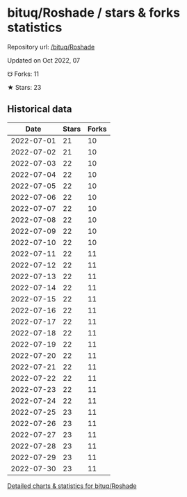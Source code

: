 # bituq/Roshade / stars & forks statistics

Repository url: [/bituq/Roshade](https://github.com/bituq/Roshade)

Updated on Oct 2022, 07

☋ Forks: 11

★ Stars: 23

## Historical data
| Date | Stars | Forks |
|------|-------|-------|
| 2022-07-01 | 21 | 10 | 
| 2022-07-02 | 21 | 10 | 
| 2022-07-03 | 22 | 10 | 
| 2022-07-04 | 22 | 10 | 
| 2022-07-05 | 22 | 10 | 
| 2022-07-06 | 22 | 10 | 
| 2022-07-07 | 22 | 10 | 
| 2022-07-08 | 22 | 10 | 
| 2022-07-09 | 22 | 10 | 
| 2022-07-10 | 22 | 10 | 
| 2022-07-11 | 22 | 11 | 
| 2022-07-12 | 22 | 11 | 
| 2022-07-13 | 22 | 11 | 
| 2022-07-14 | 22 | 11 | 
| 2022-07-15 | 22 | 11 | 
| 2022-07-16 | 22 | 11 | 
| 2022-07-17 | 22 | 11 | 
| 2022-07-18 | 22 | 11 | 
| 2022-07-19 | 22 | 11 | 
| 2022-07-20 | 22 | 11 | 
| 2022-07-21 | 22 | 11 | 
| 2022-07-22 | 22 | 11 | 
| 2022-07-23 | 22 | 11 | 
| 2022-07-24 | 22 | 11 | 
| 2022-07-25 | 23 | 11 | 
| 2022-07-26 | 23 | 11 | 
| 2022-07-27 | 23 | 11 | 
| 2022-07-28 | 23 | 11 | 
| 2022-07-29 | 23 | 11 | 
| 2022-07-30 | 23 | 11 | 


[Detailed charts & statistics for bituq/Roshade](https://reviewgithub.com/rep/bituq/Roshade)
